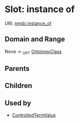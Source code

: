 
# Slot: instance of




URI: [nmdc:instance_of](https://microbiomedata/meta/instance_of)

## Domain and Range

None ->  <sub>OPT</sub> [OntologyClass](OntologyClass.md)

## Parents


## Children


## Used by

 * [ControlledTermValue](ControlledTermValue.md)
